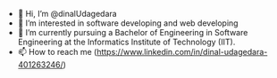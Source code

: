 - 👋 Hi, I’m @dinalUdagedara
- 👀 I’m interested in software developing and web developing
- 🌱 I’m currently pursuing a Bachelor of Engineering in Software Engineering at the Informatics Institute of Technology (IIT).
- 📫 How to reach me (https://www.linkedin.com/in/dinal-udagedara-401263246/)
<!---
dinalUdagedara/dinalUdagedara is a ✨ special ✨ repository because its `README.md` (this file) appears on your GitHub profile.
You can click the Preview link to take a look at your changes.
--->
